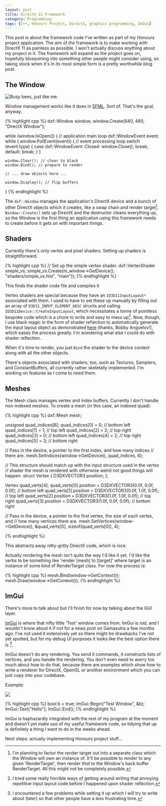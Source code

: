 ```yaml
---
layout: post
title: DirectX 11 Framework
category: Programming
tags: [C++, Honours Project, DirectX, graphics programming, ImGui]
---
```


This post is about the framework code I've written as part of my Honours project application. The aim of the framework is to make working with DirectX 11 as painless as possible. I won't actually discuss anything about my project in it. The framework will expand as the project goes on, hopefully blossoming into something other people might consider using, so taking stock when it's in its most simple form is a pretty worthwhile blog post.

## The Window

![](/images/directx_framework_window_01.png "Busy bees, just like me.")

Window management works like it does in [SFML](http://www.sfml-dev.org/). Sort of. That's the goal, anyway.

{% highlight cpp %}
dxf::Window window;
window.Create(640, 480, "DirectX Window");

while (window.IsOpen()) { // application main loop
	dxf::WindowEvent event;
	while (.window.PollEvent(event)) { // event processing loop
		switch (event.type) {
		case dxf::WindowEvent::Closed:
			window.Close();
			break;
		default:
			break;
		}
	}

	window.Clear(); // clear to black
	window.Bind(); // prepare to render

	// ... draw objects here ...

	window.Display(); // flip buffers
}
{% endhighlight %}

The <code>dxf::Window</code> manages the application's DirectX device and a bunch of other DirectX objects which it creates, like a swap chain and render target[^1]. <code>Window::Create()</code> sets up DirectX and the destructor cleans everything up, so the Window is the first thing an application using this framework needs to create before it gets on with important things.

## Shaders

Currently there's only vertex and pixel shaders. Setting up shaders is straightforward.

{% highlight cpp %}
// Set up the simple vertex shader.
dxf::VertexShader simple_vs;
simple_vs.Create(m_window->GetDevice(), "shaders/simple_vs.hlsl", "main"));
{% endhighlight %}

This finds the shader code file and compiles it 

Vertex shaders are special because they have an <code>ID3D11InputLayout*</code> associated with them. I used to have to set these up manually by filling out an array of <code>D3D11_INPUT_ELEMENT_DESC</code> structs and calling <code>ID3D11Device::CreateInputLayout</code>, which necessitates a tonne of pointless bespoke code which is a chore to write and easy to mess up[^2]. Now, though, I use black magic in the form of shader reflection to automatically generate the input layout object as demonstrated [here](https://takinginitiative.wordpress.com/2011/12/11/directx-1011-basic-shader-reflection-automatic-input-layout-creation/) (thanks, Bobby Anguelov!), which eases the process greatly. I'm wondering what else I could do with shader reflection.

When it's time to render, you just <code>Bind</code> the shader to the device context along with all the other objects.

There's objects associated with shaders, too, such as Textures, Samplers, and ConstantBuffers, all currently rather skeletally implemented. I'm working on features as I come to need them.

## Meshes

The Mesh class manages vertex and index buffers. Currently I don't handle non-indexed meshes. To create a mesh (in this case, an indexed quad):

{% highlight cpp %}
dxf::Mesh mesh;

unsigned quad_indices[6];
quad_indices[0] = 0; // bottom left
quad_indices[1] = 1; // top left
quad_indices[2] = 2; // top right
quad_indices[3] = 0; // bottom left
quad_indices[4] = 2; // top right
quad_indices[5] = 3; // bottom right

// Pass in the device, a pointer to the first index, and how many indices
// there are.
mesh.SetIndices(window->GetDevice(), quad_indices, 6);

// This structure should match up with the input structure used in the vertex 
// shader the mesh is rendered with otherwise weird not good things will happen.
struct Vertex {
	D3DXVECTOR3 position;
};

Vertex quad_verts[4];
quad_verts[0].position = D3DXVECTOR3(0.0f, 0.0f, 0.0f); // bottom left
quad_verts[1].position = D3DXVECTOR3(0.0f, 1.0f, 0.0f); // top left
quad_verts[2].position = D3DXVECTOR3(1.0f, 1.0f, 0.0f); // top right
quad_verts[3].position = D3DXVECTOR3(1.0f, 0.0f, 0.0f); // bottom right

// Pass in the device, a pointer to the first vertex, the size of each vertex, and
// how many vertices there are.
mesh.SetVertices(window->GetDevice(), &quad_verts[0], sizeof(quad_verts[0]), 4);

{% endhighlight %}

This abstracts away nitty-gritty DirectX code, which is nice.

Actually rendering the mesh isn't quite the way I'd like it yet. I'd like the verbs to be something like 'render [mesh] to [target]' where target is an instance of some kind of RenderTarget class. For now the process is:

{% highlight cpp %}
mesh.Bind(window->GetContext());
mesh.Draw(window->GetContext());
{% endhighlight %}

## ImGui

There's more to talk about but I'll finish for now by talking about the GUI layer.

[ImGui](https://github.com/ocornut/imgui) is where that nifty little 'Test' window comes from. ImGui is *rad*, and I wouldn't know about it if not for a news post on Gamasutra a few months ago. I've not used it extensively yet so there might be drawbacks I've not yet spotted, but for my debug UI purposes it looks like the best option there is [^3].

ImGui doesn't do any rendering. You send it commands, it constructs lists of vertices, and you handle the rendering. You don't even need to worry too much about how to do that, because there are examples which show how to write a renderer for DirectX, OpenGL or another environment which you can just copy into your codebase.

Example: 

![](/images/imgui_window.png)

{% highlight cpp %}
bool b = true;
ImGui::Begin("Test Window", &b);
	ImGui::Text("Hello");
ImGui::End();
{% endhighlight %}

ImGui is haphazardly integrated with the rest of my program at the moment and doesn't yet make use of my useful framework code, so tidying that up is definitely a thing I want to do in the weeks ahead.

Next steps: actually implementing Honours project stuff...

[^1]: I'm planning to factor the render target out into a separate class which the Window will own an instance of. It'll be possible to render to any given 'RenderTarget', then render *that* to the Window's back buffer RenderTarget. All this might not be completely possible.

[^2]: I tried some really horrible ways of getting around writing that annoying repetitive input layout code before I happened upon shader reflection. 

[^3]: I encountered a few problems while setting it up which I will try to write about (later) so that other people have a less frustrating time.

